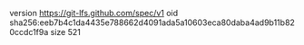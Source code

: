 version https://git-lfs.github.com/spec/v1
oid sha256:eeb7b4c1da4435e788662d4091ada5a10603eca80daba4ad9b11b820ccdc1f9a
size 521
